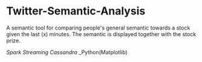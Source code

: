 # Twitter-Semantic-Analysis

A semantic tool for comparing people's general semantic towards a stock given the last (x) minutes. 
The semantic is displayed together with the stock prize.

_Spark Streaming_ _Cassandra_ _Python(Matplotlib)
